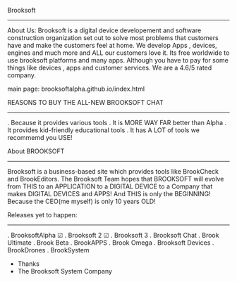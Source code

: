 Brooksoft
__________

About Us:
Brooksoft is a digital device developement and software construction organization set out to solve most problems that customers have and make the customers feel at home. We develop Apps , devices, engines and much more and ALL our customers love it. Its free worldwide to use brooksoft platforms and many apps. Although you have to pay for some things like devices , apps and customer services. We are a 4.6/5 rated company.

main page: brooksoftalpha.github.io/index.html

REASONS TO BUY THE ALL-NEW BROOKSOFT CHAT
_________________________________________
. Because it provides various tools
. It is MORE WAY FAR better than Alpha
. It provides kid-friendly educational tools
. It has A LOT of tools we recommemd you USE!

About BROOKSOFT 
_______________
Brooksoft is a business-based site which provides tools like BrookCheck and BrookEditors. The Brooksoft Team hopes that BROOKSOFT will evolve from THIS to an APPLICATION to a DIGITAL DEVICE to a Company that makes DIGITAL DEVICES and APPS! And THIS is only the BEGINNING! Because the CEO(me myself) is only 10 years OLD!

Releases yet to happen:
_______________________
. BrooksoftAlpha ☑
. Brooksoft 2   ☑
. Brooksoft 3
. Brooksoft Chat
. Brook Ultimate
. Brook Beta
. BrookAPPS
. Brook Omega
. Brooksoft Devices
. BrookDrones
. BrookSystem

- Thanks
- The Brooksoft System Company


